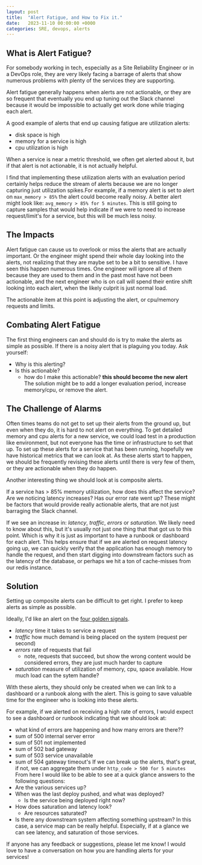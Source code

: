 ```yaml
---
layout: post
title:  "Alert Fatigue, and How to Fix it."
date:   2023-11-10 00:00:00 +0000
categories: SRE, devops, alerts
---
```



## What is Alert Fatigue?

For somebody working in tech, especially as a Site Reliability Engineer or in a DevOps role, they are very likely facing a barrage of alerts that show numerous problems with plenty of the services they are supporting.

Alert fatigue generally happens when alerts are not actionable, or they are so frequent that eventually you end up tuning out the Slack channel because it would be impossible to actually get work done while triaging each alert.

A good example of alerts that end up causing fatigue are utilization alerts:
- disk space is high
- memory for a service is high
- cpu utilization is high

When a service is near a metric threshold, we often get alerted about it, but if that alert is not actionable, it is not actually helpful.

I find that implementing these utilization alerts with an evaluation period certainly helps reduce the stream of alerts because we are no longer capturing just utilization spikes.For example, if a memory alert is set to alert on `max_memory > 85%` the alert could become really noisy. A better alert might look like: `avg_memory > 85% for 5 minutes`.
This is still going to capture samples that would help indicate if we were to need to increase request/limit's for a service, but this will be much less noisy.


## The Impacts

Alert fatigue can cause us to overlook or miss the alerts that are actually important. Or the engineer might spend their whole day looking into the alerts, not realizing that they are maybe set to be a bit to sensitive. I have seen this happen numerous times. One engineer will ignore all of them because they are used to them and in the past most have not been actionable, and the next engineer who is on call will spend their entire shift looking into each alert, when the likely culprit is just normal load.

The actionable item at this point is adjusting the alert, or cpu/memory requests and limits.

## Combating Alert Fatigue

The first thing engineers can and should do is try to make the alerts as simple as possible. If there is a noisy alert that is plaguing you today. Ask yourself:
- Why is this alerting?
- Is this actionable?
  - how do I make this actionable? **this should become the new alert**
    The solution might be to add a longer evaluation period, increase memory/cpu, or remove the alert.

## The Challenge of Alarms

Often times teams do not get to set up their alerts from the ground up, but even when they do, it is hard to not alert on everything. To get detailed memory and cpu alerts for a new service, we could load test in a production like environment, but not everyone has the time or infrastructure to set that up.
To set up these alerts for a service that has been running, hopefully we have historical metrics that we can look at. As these alerts start to happen, we should be frequently revising these alerts until there is very few of them, or they are actionable when they do happen.

Another interesting thing we should look at is composite alerts.

If a service has > 85% memory utilization, how does this affect the service? Are we noticing latency increases? Has our error rate went up?
These might be factors that would provide really actionable alerts, that are not just barraging the Slack channel.

If we see an increase in: _latency_, _traffic_, _errors_ or _saturation_.
We likely need to know about this, but it's usually not just one thing that that got us to this point. Which is why it is just as important to have a runbook or dashboard for each alert. This helps ensure that if we are alerted on request latency going up, we can quickly verify that the application has enough memory to handle the request, and then start digging into downstream factors such as the latency of the database, or perhaps we hit a ton of cache-misses from our redis instance.

## Solution

Setting up composite alerts can be difficult to get right. I prefer to keep alerts as simple as possible.

Ideally, I'd like an alert on the [four golden signals](https://sre.google/sre-book/monitoring-distributed-systems/).
- *latency* time it takes to service a request
- *traffic* how much demand is being placed on the system (request per second)
- *errors* rate of requests that fail
  - note, requests that succeed, but show the wrong content would be considered errors, they are just much harder to capture
- *saturation* measure of utilization of memory, cpu, space available. How much load can the sytem handle?

With these alerts, they should only be created when we can link to a dashboard or a runbook along with the alert. This is going to save valuable time for the engineer who is looking into these alerts.

For example, if we alerted on receiving a high rate of errors, I would expect to see a dashboard or runbook indicating that we should look at:
- what kind of errors are happening and how many errors are there??
- sum of 500 internal server error
- sum of 501 not implemented
- sum of 502 bad gateway
- sum of 503 service unavailable
- sum of 504 gateway timeout's
If we can break up the alerts, that's great, if not, we can aggregate them under `http_code > 500 for 5 minutes`
From here I would like to be able to see at a quick glance answers to the following questions:
- Are the various services up?
- When was the last deploy pushed, and what was deployed?
  - Is the service being deployed right now?
- How does saturation and latency look?
  - Are resources saturated?
- Is there any downstream system affecting something upstream? In this case, a service map can be really helpful. Especially, if at a glance we can see latency, and saturation of those services.


If anyone has any feedback or suggestions, please let me know!
I would love to have a conversation on how you are handling alerts for your services!



